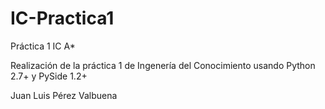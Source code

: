 IC-Practica1
============

Práctica 1 IC A*

Realización de la práctica 1 de Ingenería del Conocimiento usando Python 2.7+ y PySide 1.2+

Juan Luis Pérez Valbuena
